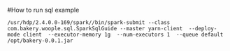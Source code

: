 #How to run sql example

`/usr/hdp/2.4.0.0-169/spark//bin/spark-submit --class com.bakery.woople.sql.SparkSqlGuide --master yarn-client 
--deploy-mode client 
--executor-memory 1g 
--num-executors 1 
--queue default /opt/bakery-0.0.1.jar`